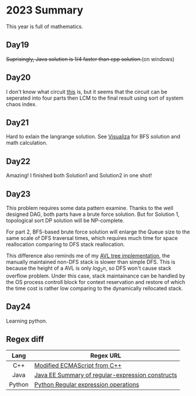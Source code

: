 # 2023 Summary

This year is full of mathematics.

## Day19

~~Suprisingly, Java solution is 1/4 faster than cpp solution.~~(on windows)

## Day20

I don't know what circuit [this](./Day20/mermaid.md) is, but it seems that the circuit can be seperated into four parts then LCM to the final result using sort of system chaos index.

## Day21

Hard to exlain the langrange solution. See [Visualiza](./Day21/Visualize.ipynb) for BFS solution and math calculation.

## Day22

Amazing! I finished both Solution1 and Solution2 in one shot!

## Day23

This problem requires some data pattern examine. Thanks to the well designed DAG, both parts have a brute force solution. But for Solution 1, topological sort DP solution will be NP-complete.

For part 2, BFS-based brute force solution will enlarge the Queue size to the same scale of DFS traversal times, which requires much time for space reallocation comparing to DFS stack reallocation.

This difference also reminds me of my [AVL tree implementation](https://github.com/RabbitSeries/Algorithms/blob/main/Datastruct/Tree/AVL_Iterative.hpp), the manually maintained non-DFS stack is slower than simple DFS. This is because the height of a AVL is only $log_{2}n$, so DFS won't cause stack overflow problem. Under this case, stack maintainance can be handled by the OS process controll block for context reservation and restore of which the time cost is rather low comparing to the dynamically rellocated stack.

## Day24

Learning python.

## Regex diff

Lang    | Regex URL
:---:   | --------
C++     | [Modified ECMAScript from C++](https://en.cppreference.com/w/cpp/regex/ecmascript)
Java    | [Java EE Summary of regular-expression constructs](https://docs.oracle.com/en/java/javase/22/docs/api/java.base/java/util/regex/Pattern.html)
Python  | [Python Regular expression operations](https://docs.python.org/3/library/re.html)
